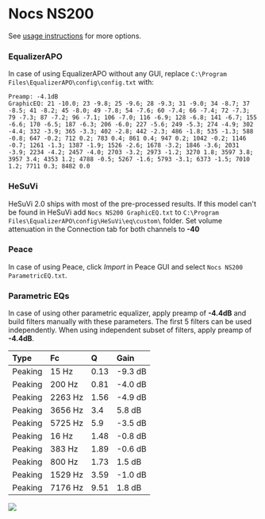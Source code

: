 # Nocs NS200
See [usage instructions](https://github.com/jaakkopasanen/AutoEq#usage) for more options.

### EqualizerAPO
In case of using EqualizerAPO without any GUI, replace `C:\Program Files\EqualizerAPO\config\config.txt`
with:
```
Preamp: -4.1dB
GraphicEQ: 21 -10.0; 23 -9.8; 25 -9.6; 28 -9.3; 31 -9.0; 34 -8.7; 37 -8.5; 41 -8.2; 45 -8.0; 49 -7.8; 54 -7.6; 60 -7.4; 66 -7.4; 72 -7.3; 79 -7.3; 87 -7.2; 96 -7.1; 106 -7.0; 116 -6.9; 128 -6.8; 141 -6.7; 155 -6.6; 170 -6.5; 187 -6.3; 206 -6.0; 227 -5.6; 249 -5.3; 274 -4.9; 302 -4.4; 332 -3.9; 365 -3.3; 402 -2.8; 442 -2.3; 486 -1.8; 535 -1.3; 588 -0.8; 647 -0.2; 712 0.2; 783 0.4; 861 0.4; 947 0.2; 1042 -0.2; 1146 -0.7; 1261 -1.3; 1387 -1.9; 1526 -2.6; 1678 -3.2; 1846 -3.6; 2031 -3.9; 2234 -4.2; 2457 -4.0; 2703 -3.2; 2973 -1.2; 3270 1.8; 3597 3.8; 3957 3.4; 4353 1.2; 4788 -0.5; 5267 -1.6; 5793 -3.1; 6373 -1.5; 7010 1.2; 7711 0.3; 8482 0.0
```

### HeSuVi
HeSuVi 2.0 ships with most of the pre-processed results. If this model can't be found in HeSuVi add
`Nocs NS200 GraphicEQ.txt` to `C:\Program Files\EqualizerAPO\config\HeSuVi\eq\custom\` folder.
Set volume attenuation in the Connection tab for both channels to **-40**

### Peace
In case of using Peace, click *Import* in Peace GUI and select `Nocs NS200 ParametricEQ.txt`.

### Parametric EQs
In case of using other parametric equalizer, apply preamp of **-4.4dB** and build filters manually
with these parameters. The first 5 filters can be used independently.
When using independent subset of filters, apply preamp of **-4.4dB**.

| Type    | Fc      |    Q | Gain    |
|:--------|:--------|:-----|:--------|
| Peaking | 15 Hz   | 0.13 | -9.3 dB |
| Peaking | 200 Hz  | 0.81 | -4.0 dB |
| Peaking | 2263 Hz | 1.56 | -4.9 dB |
| Peaking | 3656 Hz | 3.4  | 5.8 dB  |
| Peaking | 5725 Hz | 5.9  | -3.5 dB |
| Peaking | 16 Hz   | 1.48 | -0.8 dB |
| Peaking | 383 Hz  | 1.89 | -0.6 dB |
| Peaking | 800 Hz  | 1.73 | 1.5 dB  |
| Peaking | 1529 Hz | 3.59 | -1.0 dB |
| Peaking | 7176 Hz | 9.51 | 1.8 dB  |

![](https://raw.githubusercontent.com/jaakkopasanen/AutoEq/master/results/headphonecom/sbaf-serious/Nocs%20NS200/Nocs%20NS200.png)